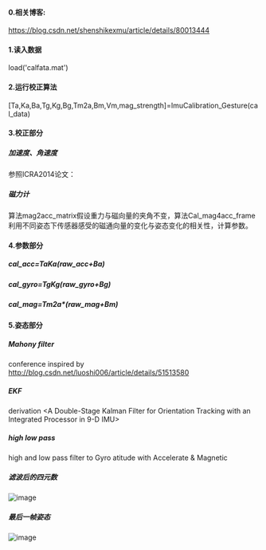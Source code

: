 #### 0.相关博客:

https://blog.csdn.net/shenshikexmu/article/details/80013444

#### 1.读入数据

 load('calfata.mat')

#### 2.运行校正算法

   [Ta,Ka,Ba,Tg,Kg,Bg,Tm2a,Bm,Vm,mag_strength]=ImuCalibration_Gesture(cal_data)


#### 3.校正部分

##### 加速度、角速度
   参照ICRA2014论文：<A Robust and Easy to implement method for imu calibration without External Equipments>
##### 磁力计
   算法mag2acc_matrix假设重力与磁向量的夹角不变，算法Cal_mag4acc_frame利用不同姿态下传感器感受的磁通向量的变化与姿态变化的相关性，计算参数。

#### 4.参数部分

#####  cal_acc=Ta*Ka*(raw_acc+Ba)
#####  cal_gyro=Tg*Kg*(raw_gyro+Bg)
#####  cal_mag=Tm2a*(raw_mag+Bm)
   
#### 5.姿态部分

 #####  Mahony filter
   conference <Nonlinear Complementery Filters on the Special Orthogonal Group>
   inspired by    http://blog.csdn.net/luoshi006/article/details/51513580
 #####  EKF
   derivation <A Double-Stage Kalman Filter for Orientation Tracking with 
               an Integrated Processor in 9-D IMU>
 #####  high low pass
   high and low pass filter to Gyro atitude with Accelerate & Magnetic
 ##### 滤波后的四元数
![image](https://github.com/shenshikexmu/IMUCalibration-Gesture/blob/master/filter.jpg)
##### 最后一帧姿态
![image](https://github.com/shenshikexmu/IMUCalibration-Gesture/blob/master/gesture.jpg)

